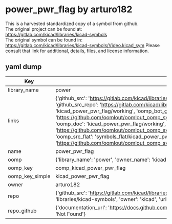# power_pwr_flag by arturo182  
This is a harvested standardized copy of a symbol from github.  
The original project can be found at:  
https://gitlab.com/kicad/libraries/kicad-symbols  
The original symbol can be found in:
https://gitlab.com/kicad/libraries/kicad-symbols/Video.kicad_sym
Please consult that link for additional, details, files, and license information.  
## yaml dump  
| Key | Value |  
| --- | --- |  
| library_name | power |  
| links | {'github_src': 'https://gitlab.com/kicad/libraries/kicad-symbols/Video.kicad_sym', 'github_src_repo': 'https://gitlab.com/kicad/libraries/kicad-symbols', 'oomp_bot': 'kicad_power_pwr_flag/working', 'oomp_bot_github': 'https://github.com/oomlout/oomlout_oomp_symbol_bot/tree/main/kicad_power_pwr_flag/working', 'oomp_doc': 'kicad_power_pwr_flag/working', 'oomp_doc_github': 'https://github.com/oomlout/oomlout_oomp_symbol_doc/tree/main/kicad_power_pwr_flag/working', 'oomp_src_flat': 'symbols_flat/kicad_power_pwr_flag/working', 'oomp_src_flat_github': 'https://github.com/oomlout/oomlout_oomp_symbol_src/tree/main/kicad_power_pwr_flag/working'} |  
| name | power_pwr_flag |  
| oomp | {'library_name': 'power', 'owner_name': 'kicad', 'symbol_name': 'power_pwr_flag'} |  
| oomp_key | oomp_kicad_power_pwr_flag |  
| oomp_key_simple | kicad_power_pwr_flag |  
| owner | arturo182 |  
| repo | {'github_src': 'https://gitlab.com/kicad/libraries/kicad-symbols/Video.kicad_sym', 'name': 'libraries/kicad-symbols', 'owner': 'kicad', 'url': 'https://gitlab.com/kicad/libraries/kicad-symbols'} |  
| repo_github | {'documentation_url': 'https://docs.github.com/rest/repos/repos#get-a-repository', 'message': 'Not Found'} |  

